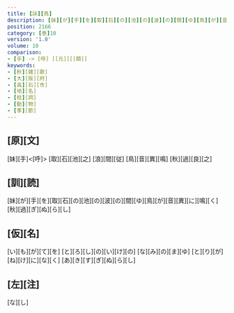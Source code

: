 ```yaml
---
title: [詠][鳥]
description: [妹][が][手][を][取][石][の][池][の][波][の][間][ゆ][鳥][が][音][異][に][鳴][く][秋][過][ぎ][ぬ][ら][し]
position: 2166
category: [巻]10
version: '1.0'
volume: 10
comparison:
- [乎] -> [呼] [[元]][[類]]
keywords:
- [秋][雑][歌]
- [大][阪][府]
- [高][石][市]
- [地][名]
- [枕][詞]
- [動][物]
- [季][節]
---
```


## [原][文]

[妹][手]<[呼]> [取][石][池][之] [浪][間][従] [鳥][音][異][鳴] [秋][過][良][之]

## [訓][読]

[妹][が][手][を][取][石][の][池][の][波][の][間][ゆ][鳥][が][音][異][に][鳴][く][秋][過][ぎ][ぬ][ら][し]

## [仮][名]

[い][も][が][て][を] [と][ろ][し][の][い][け][の] [な][み][の][ま][ゆ] [と][り][が][ね][け][に][な][く] [あ][き][す][ぎ][ぬ][ら][し]

## [左][注]

[な][し]

